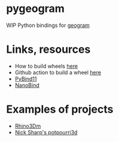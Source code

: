 # pygeogram
WIP Python bindings for [geogram](https://github.com/BrunoLevy/geogram)


# Links, resources
- How to build wheels [here](https://gertjanvandenburg.com/blog/wheels/) 
- Github action to build a wheel [here](https://github.com/pypa/cibuildwheel)
- [PyBind11](https://github.com/pybind/pybind11)
- [NanoBind](https://github.com/wjakob/nanobind)

# Examples of projects 
- [Rhino3Dm](https://github.com/mcneel/rhino3dm)
- [Nick Sharp's potpourri3d](https://github.com/nmwsharp/potpourri3d/blob/master/.github/workflows/build.yml)
